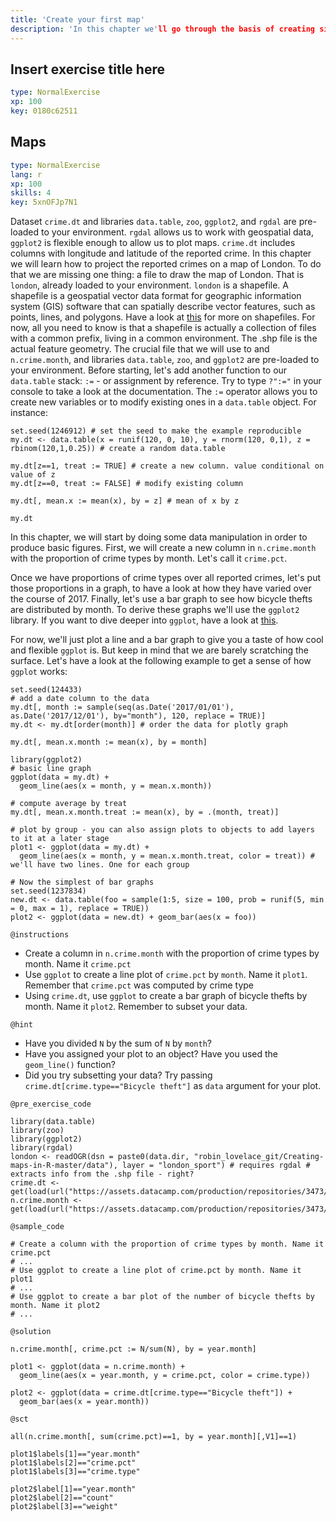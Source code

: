 ```yaml
---
title: 'Create your first map'
description: 'In this chapter we'll go through the basis of creating simple maps.'
---
```


## Insert exercise title here

```yaml
type: NormalExercise 
xp: 100 
key: 0180c62511   
```

## Maps

```yaml
type: NormalExercise 
lang: r
xp: 100 
skills: 4
key: 5xnOFJp7N1   
```

Dataset `crime.dt` and libraries `data.table`, `zoo`, `ggplot2`, and `rgdal` are pre-loaded to your environment. `rgdal` allows us to work with geospatial data, `ggplot2` is flexible enough to allow us to plot maps. `crime.dt` includes columns with longitude and latitude of the reported crime. In this chapter we will learn how to project the reported crimes on a map of London. To do that we are missing one thing: a file to draw the map of London. That is `london`, already loaded to your environment. `london` is a shapefile. A shapefile is a geospatial vector data format for geographic information system (GIS) software that can spatially describe vector features, such as points, lines, and polygons. Have a look at [this](https://en.wikipedia.org/wiki/Shapefile) for more on shapefiles. For now, all you need to know is that a shapefile is actually a collection of files with a common prefix, living in a common environment. The .shp file is the actual feature geometry.     The crucial file that we will use to   and `n.crime.month`, and libraries `data.table`, `zoo`, and `ggplot2` are pre-loaded to your environment. Before starting, let's add another function to our `data.table` stack: `:=` - or assignment by reference. Try to type `?":="` in your console to take a look at the documentation. The `:=` operator allows you to create new variables or to modify existing ones in a `data.table` object. For instance:

```{r}
set.seed(1246912) # set the seed to make the example reproducible
my.dt <- data.table(x = runif(120, 0, 10), y = rnorm(120, 0,1), z = rbinom(120,1,0.25)) # create a random data.table

my.dt[z==1, treat := TRUE] # create a new column. value conditional on value of z
my.dt[z==0, treat := FALSE] # modify existing column

my.dt[, mean.x := mean(x), by = z] # mean of x by z

my.dt
```

In this chapter, we will start by doing some data manipulation in order to produce basic figures. First, we will create a new column in `n.crime.month` with the proportion of crime types by month. Let's call it `crime.pct`.

Once we have proportions of crime types over all reported crimes, let's put those proportions in a graph, to have a look at how they have varied over the course of 2017. Finally, let's use a bar graph to see how bicycle thefts are distributed by month. To derive these graphs we'll use the `ggplot2` library. If you want to dive deeper into `ggplot`, have a look at [this](http://r-statistics.co/Complete-Ggplot2-Tutorial-Part1-With-R-Code.html).

For now, we'll just plot a line and a bar graph to give you a taste of how cool and flexible `ggplot` is. But keep in mind that we are barely scratching the surface. Let's have a look at the following example to get a sense of how `ggplot` works:

```{r}
set.seed(124433)
# add a date column to the data
my.dt[, month := sample(seq(as.Date('2017/01/01'), as.Date('2017/12/01'), by="month"), 120, replace = TRUE)]
my.dt <- my.dt[order(month)] # order the data for plotly graph

my.dt[, mean.x.month := mean(x), by = month]

library(ggplot2)
# basic line graph
ggplot(data = my.dt) +
  geom_line(aes(x = month, y = mean.x.month))

# compute average by treat
my.dt[, mean.x.month.treat := mean(x), by = .(month, treat)]

# plot by group - you can also assign plots to objects to add layers to it at a later stage
plot1 <- ggplot(data = my.dt) +
  geom_line(aes(x = month, y = mean.x.month.treat, color = treat)) # we'll have two lines. One for each group

# Now the simplest of bar graphs
set.seed(1237834)
new.dt <- data.table(foo = sample(1:5, size = 100, prob = runif(5, min = 0, max = 1), replace = TRUE))
plot2 <- ggplot(data = new.dt) + geom_bar(aes(x = foo))
```


`@instructions`
- Create a column in `n.crime.month` with the proportion of crime types by month. Name it `crime.pct`
- Use `ggplot` to create a line plot of `crime.pct` by `month`. Name it `plot1`. Remember that `crime.pct` was computed by crime type
- Using `crime.dt`, use `ggplot` to create a bar graph of bicycle thefts by month. Name it `plot2`. Remember to subset your data.

`@hint`
- Have you divided `N` by the sum of `N` by `month`?
- Have you assigned your plot to an object? Have you used the `geom_line()` function?
- Did you try subsetting your data? Try passing `crime.dt[crime.type=="Bicycle theft"]` as `data` argument for your plot.

`@pre_exercise_code`

```{r}
library(data.table)
library(zoo)
library(ggplot2)
library(rgdal)
london <- readOGR(dsn = paste0(data.dir, "robin_lovelace_git/Creating-maps-in-R-master/data"), layer = "london_sport") # requires rgdal # extracts info from the .shp file - right?
crime.dt <- get(load(url("https://assets.datacamp.com/production/repositories/3473/datasets/f419d934cee09d6d378e34767c8e93c0961563a4/crime_dt_wide_1.rda")))
n.crime.month <- get(load(url("https://assets.datacamp.com/production/repositories/3473/datasets/a74a89c152247ab14d23fb87d255f0b022542c59/n_crime_month.rda")))
```


`@sample_code`

```{r}
# Create a column with the proportion of crime types by month. Name it crime.pct
# ...
# Use ggplot to create a line plot of crime.pct by month. Name it plot1
# ...
# Use ggplot to create a bar plot of the number of bicycle thefts by month. Name it plot2
# ...
```


`@solution`

```{r}
n.crime.month[, crime.pct := N/sum(N), by = year.month]

plot1 <- ggplot(data = n.crime.month) +
  geom_line(aes(x = year.month, y = crime.pct, color = crime.type))

plot2 <- ggplot(data = crime.dt[crime.type=="Bicycle theft"]) +
  geom_bar(aes(x = year.month))
```


`@sct`

```{r}
all(n.crime.month[, sum(crime.pct)==1, by = year.month][,V1]==1)

plot1$labels[1]=="year.month"
plot1$labels[2]=="crime.pct"
plot1$labels[3]=="crime.type"

plot2$label[1]=="year.month"
plot2$label[2]=="count"
plot2$label[3]=="weight"
```


